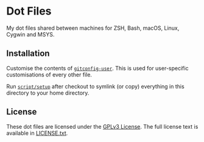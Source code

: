 # Dot Files
My dot files shared between machines for ZSH, Bash, macOS, Linux, Cygwin and MSYS.

## Installation

Customise the contents of [`gitconfig-user`](https://github.com/awirick/dotfiles/blob/master/gitconfig-user).
This is used for user-specific customisations of every other file.

Run [`script/setup`](https://github.com/awirick/dotfiles/blob/master/script/setup)
after checkout to symlink (or copy) everything in this directory to your home directory.

## License
These dot files are licensed under the [GPLv3 License](https://en.wikipedia.org/wiki/GNU_General_Public_License).
The full license text is available in [LICENSE.txt](https://github.com/MikeMcQuaid/dotfiles/blob/master/LICENSE.txt).
